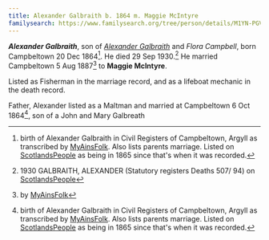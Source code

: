 ```yaml
---
title: Alexander Galbraith b. 1864 m. Maggie McIntyre
familysearch: https://www.familysearch.org/tree/person/details/M1YN-PGV
---
```


***Alexander Galbraith***, son of *[Alexander Galbraith](galbraith-alexander-1844.md)* and *Flora Campbell*, born Campbeltown 20 Dec 1864[^birth]. He died 29 Sep 1930.[^death] He married Campbeltown 5 Aug 1887[^marriage] to **Maggie McIntyre**.

Listed as Fisherman in the marriage record, and as a lifeboat mechanic in the death record.

Father, Alexander listed as a Maltman and married at Campbeltown 6 Oct 1864[^birth], son of a John and Mary Galbreath

[^birth]: birth of Alexander Galbraith in Civil Registers of Campbeltown, Argyll as transcribed by [MyAinsFolk](https://www.myainfolk.ca/records/19217).  Also lists parents marriage.  Listed on [ScotlandsPeople](https://www.scotlandspeople.gov.uk/view-image/nrs_stat_births/39803334) as being in 1865 since that's when it was recorded.

[^death]: 1930 GALBRAITH, ALEXANDER (Statutory registers Deaths 507/ 94) on [ScotlandsPeople](https://www.scotlandspeople.gov.uk/view-image/nrs_stat_deaths/8378633)

[^marriage]: by [MyAinsFolk](https://www.myainfolk.ca/records/21599)
